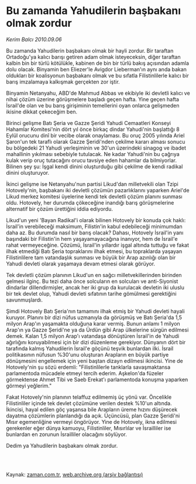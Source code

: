 # Bu zamanda Yahudilerin başbakanı olmak zordur

*Kerim Balcı 2010.09.06*

<td class="columnist-detail">
<p>Bu zamanda Yahudilerin başbakanı olmak bir hayli zordur. Bir taraftan Ortadoğu'ya kalıcı barışı getiren adam olmak isteyeceksin, diğer taraftan kalbin bin bir türlü kötülükle, kabinen de bin bir türlü bakış açısından adamla dolu olacak. Binyamin ben Eliezer'le Avigdor Lieberman'ın aynı anda bakan oldukları bir koalisyonun başbakanı olmak ve bu sıfatla Filistinlilerle kalıcı bir barış imzalamaya kalkışmak gerçekten zor iştir.</p>
<p>
<div id="haberMetinDiv">
<p>Binyamin Netanyahu, ABD'de Mahmud Abbas ve ekibiyle iki devletli kalıcı ve nihai çözüm üzerine görüşmelere başladı geçen hafta. Yine geçen hafta İsrail'de olan ve bu barış girişiminin temellerini oyan onlarca gelişmeden ikisine dikkat çekeceğim ben.
<p>Birinci gelişme Batı Şeria ve Gazze Şeridi Yahudi Cemaatleri Konseyi Hahamlar Komitesi'nin dört yıl önce birkaç dindar Yahudi'nin başlattığı 8 Eylül orucunu dinî bir vecibe olarak onaylaması. Bu oruç 2005 yılında Ariel Şaron'un tek taraflı olarak Gazze Şeridi'nden çekilme kararı alması sonucu bu bölgedeki 21 Yahudi yerleşiminin ve 30'un üzerindeki sinagog ve ibadet mahallinin yıkılması sebebiyle tutulacak. Ne kadar Yahudi'nin bu çağrıya kulak verip oruç tutacağını orucu tavsiye eden hahamlar da bilmiyorlar. Bilinen şey şu: İşgal kendi dinini oluşturduğu gibi çekilme de kendi radikal dinini oluşturuyor.
<p>İkinci gelişme ise Netanyahu'nun partisi Likud'dan milletvekili olan Tzipi Hotovely'nin, başbakanı iki devletli çözümün pazarlıklarını yaparken Ariel'de Likud merkez komitesi üyelerine kendi tek devletli çözüm planını sunması oldu. Hotovely, her durumda çökeceğine inandığı barış görüşmelerine alternatif bir çözüm ürettiğini iddia ediyordu.
<p>Likud'un yeni 'Bayan Radikal'i olarak bilinen Hotovely bir konuda çok haklı: İsrail'in verebileceği maksimum, Filistin'in kabul edebileceği minimumdan daha az. Bu durumda nasıl bir barış olacak? Dahası, Hotovely İsrail'in yanı başındaki bir Filistin'in hem yaşayamayacağına inanıyor, hem de İsrail'e rahat vermeyeceğine. Çözümü, İsrail'in yıllardır işgal altında tuttuğu ve fakat ilhak etmediği Batı Şeria topraklarını ilhak etmesi, bu topraklarda yaşayan Filistinlilere tam vatandaşlık sunması ve büyük bir Arap azınlığı olan bir Yahudi devleti olarak yaşamaya devam etmesi olarak görüyor.
<p>Tek devletli çözüm planının Likud'un en sağcı milletvekillerinden birinden gelmesi ilginç. Bu tezi daha önce solcuların en solcuları ve anti-Siyonist dindarlar dillendirmişler, ancak her iki grup da kurulacak devletin iki uluslu bir tek devlet olup, Yahudi devleti sıfatının tarihe gömülmesi gerektiğini savunmuşlardı.
<p>Şimdi Hotovely Batı Şeria'nın tamamını ilhak etmiş bir Yahudi devleti hayali kuruyor. Planını bir dizi nüfus uzmanıyla da görüşmüş ve Batı Şeria'da 1,5 milyon Arap'ın yaşamakta olduğuna karar vermiş. Bunun anlamı 1 milyon Arap'ın ya Gazze Şeridi'ne ya da Ürdün gibi Arap ülkelerine sürgün edilmesi demek. Kalan 1,5 milyon Arap'ı vatandaşa dönüştüren İsrail'in de Yahudi ağırlığını koruyabilmesi için bir dizi düzenleme gerekiyor. Dünyanın dört bir tarafında kalmış Yahudilerin İsrail'e göçünü teşvik bunlardan ilki. İsrail politikasının nüfusun %30'unu oluşturan Arapların en büyük partiye dönüşmesini engellemek için yeni baştan dizayn edilmesi ikincisi. Yine de Hotovely'nin şu sözü erdemli: "Filistinlilerle tanklarla savaşmaktansa parlamentoda mücadele etmeyi tercih ederim. Aşkelon'da füzeler görmektense Ahmet Tibi ve Saeb Erekat'ı parlamentoda konuşma yaparken görmeyi yeğlerim."
<p>Fakat Hotovely'nin planının telaffuz edilmemiş üç yönü var. Öncelikle Filistinliler içinde tek devlet çözümüne verilen destek %10'un altında. İkincisi, hayal edilen göç yaşansa bile Arapların üreme hızını düşürecek dayatma çözümlerin planlandığı da açık. Üçüncüsü, plan Gazze Şeridi'ni Mısır egemenliğine vermeyi öngörüyor. Yine de Hotovely, ikna edilmesi gerekenler eğer dünya kamuoyu, Filistinliler, Mısırlılar ve İsrailliler ise bunlardan en zorunun İsrailliler olacağını söylüyor.
<p>Dedim ya Yahudilerin başbakanı olmak zordur. </p></p></p></p></p></p></p></p></div>
</p>


<p><br>
		 </br></p></td>

Kaynak: [zaman.com.tr](http://zaman.com.tr/yazar.do?yazino=1024424), [web.archive.org (arşiv bağlantısı)](http://web.archive.org/web/20110425010639/http://www.zaman.com.tr:80/yazar.do?yazino=1024424)
